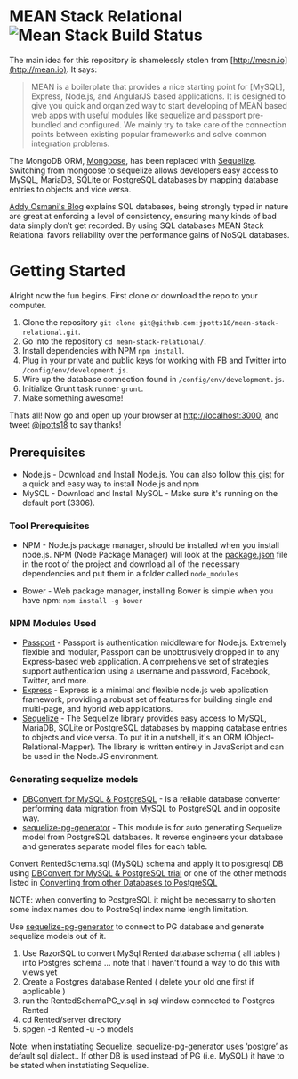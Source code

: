 MEAN Stack Relational ![Mean Stack Build Status](https://travis-ci.org/jpotts18/mean-stack-relational.png)
=====================
The main idea for this repository is shamelessly stolen from [http://mean.io](http://mean.io). It says:

> MEAN is a boilerplate that provides a nice starting point for [MySQL], Express, Node.js, and AngularJS based applications. It is designed to give you quick and organized way to start developing of MEAN based web apps with useful modules like sequelize and passport pre-bundled and configured. We mainly try to take care of the connection points between existing popular frameworks and solve common integration problems.


The MongoDB ORM, [Mongoose](http://mongoosejs.com/), has been replaced with [Sequelize](http://sequelizejs.com/). Switching from mongoose to sequelize allows developers easy access to MySQL, MariaDB, SQLite or PostgreSQL databases by mapping database entries to objects and vice versa.

[Addy Osmani's Blog](http://addyosmani.com/blog/full-stack-javascript-with-mean-and-yeoman/) explains SQL databases, being strongly typed in nature are great at enforcing a level of consistency, ensuring many kinds of bad data simply don’t get recorded. By using SQL databases MEAN Stack Relational favors reliability over the performance gains of NoSQL databases.

# Getting Started

Alright now the fun begins. First clone or download the repo to your computer. 

1. Clone the repository ```git clone git@github.com:jpotts18/mean-stack-relational.git```.
1. Go into the repository ```cd mean-stack-relational/```.
1. Install dependencies with NPM ```npm install```.
1. Plug in your private and public keys for working with FB and Twitter into ```/config/env/development.js```.
1. Wire up the database connection found in ```/config/env/development.js```.
1. Initialize Grunt task runner ```grunt```.
1. Make something awesome!

Thats all! Now go and open up your browser at [http://localhost:3000](http://localhost:3000), and tweet [@jpotts18](http://twitter.com/jpotts18) to say thanks!


## Prerequisites
- Node.js - Download and Install Node.js. You can also follow [this gist](https://gist.github.com/isaacs/579814) for a quick and easy way to install Node.js and npm
- MySQL - Download and Install MySQL - Make sure it's running on the default port (3306).

### Tool Prerequisites
- NPM - Node.js package manager, should be installed when you install node.js. NPM (Node Package Manager) will look at the [package.json](https://github.com/jpotts18/mean-stack-relational/blob/master/package.json) file in the root of the project and download all of the necessary dependencies and put them in a folder called ```node_modules```

- Bower - Web package manager, installing Bower is simple when you have npm:
``` npm install -g bower ```

### NPM Modules Used
- [Passport](http://passportjs.org/) - Passport is authentication middleware for Node.js. Extremely flexible and modular, Passport can be unobtrusively dropped in to any Express-based web application. A comprehensive set of strategies support authentication using a username and password, Facebook, Twitter, and more. 
- [Express](http://expressjs.com/) - Express is a minimal and flexible node.js web application framework, providing a robust set of features for building single and multi-page, and hybrid web applications.
- [Sequelize](http://sequelizejs.com/) - The Sequelize library provides easy access to MySQL, MariaDB, SQLite or PostgreSQL databases by mapping database entries to objects and vice versa. To put it in a nutshell, it's an ORM (Object-Relational-Mapper). The library is written entirely in JavaScript and can be used in the Node.JS environment. 

### Generating sequelize models
- [DBConvert for MySQL & PostgreSQL](https://dbconvert.com/convert-mysql-to-postgresql-pro.php) - Is a reliable database converter performing data migration from MySQL to PostgreSQL and in opposite way. 
- [sequelize-pg-generator](https://www.npmjs.com/package/sequelize-pg-generator) - This module is for auto generating Sequelize model from PostgreSQL databases. It reverse engineers your database and generates separate model files for each table.

Convert RentedSchema.sql (MySQL) schema and apply it to postgresql DB using [DBConvert for MySQL & PostgreSQL trial](https://dbconvert.com/convert-mysql-to-postgresql-pro.php) or one of the other methods listed in [Converting from other Databases to PostgreSQL](https://wiki.postgresql.org/wiki/Converting_from_other_Databases_to_PostgreSQL)

NOTE: when converting to PostgreSQL it might be necessarry to shorten some index names dou to PostreSql index name length limitation.

Use [sequelize-pg-generator](https://www.npmjs.com/package/sequelize-pg-generator) to connect to PG database and generate sequelize models out of it.

1. Use RazorSQL to convert MySql Rented database schema ( all tables ) into Postgres schema ... note that I haven't found a way to do this with views yet
1. Create a Postgres database Rented  ( delete your old one first if applicable )
1. run the RentedSchemaPG_v<number>.sql in sql window connected to Postgres Rented 
1. cd Rented/server directory
1. spgen -d Rented -u <username> -o models

Note: when instatiating Sequelize, sequelize-pg-generator uses ‘postgre’ as default sql dialect.. If other DB is used instead of PG (i.e. MySQL) it have to be stated when instatiating Sequelize.

